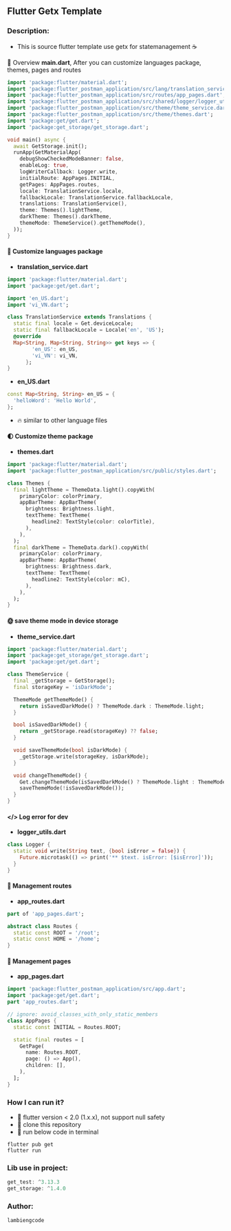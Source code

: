 ## Flutter Getx Template

### Description:
- This is source flutter template use getx for statemanagement ☕

👀 Overview ******main.dart******, After you can customize languages package, themes, pages and routes
```dart
import 'package:flutter/material.dart';
import 'package:flutter_postman_application/src/lang/translation_service.dart';
import 'package:flutter_postman_application/src/routes/app_pages.dart';
import 'package:flutter_postman_application/src/shared/logger/logger_utils.dart';
import 'package:flutter_postman_application/src/theme/theme_service.dart';
import 'package:flutter_postman_application/src/theme/themes.dart';
import 'package:get/get.dart';
import 'package:get_storage/get_storage.dart';

void main() async {
  await GetStorage.init();
  runApp(GetMaterialApp(
    debugShowCheckedModeBanner: false,
    enableLog: true,
    logWriterCallback: Logger.write,
    initialRoute: AppPages.INITIAL,
    getPages: AppPages.routes,
    locale: TranslationService.locale,
    fallbackLocale: TranslationService.fallbackLocale,
    translations: TranslationService(),
    theme: Themes().lightTheme,
    darkTheme: Themes().darkTheme,
    themeMode: ThemeService().getThemeMode(),
  ));
}
```

#### 🏴󠁧󠁢󠁥󠁮󠁧󠁿 Customize languages package
- ******translation_service.dart******
```dart
import 'package:flutter/material.dart';
import 'package:get/get.dart';

import 'en_US.dart';
import 'vi_VN.dart';

class TranslationService extends Translations {
  static final locale = Get.deviceLocale;
  static final fallbackLocale = Locale('en', 'US');
  @override
  Map<String, Map<String, String>> get keys => {
        'en_US': en_US,
        'vi_VN': vi_VN,
      };
}
```
- ******en_US.dart******
```dart
const Map<String, String> en_US = {
  'helloWord': 'Hello World',
};
```

- 🔥 similar to other language files

#### 🌓 Customize theme package
- ******themes.dart******
```dart
import 'package:flutter/material.dart';
import 'package:flutter_postman_application/src/public/styles.dart';

class Themes {
  final lightTheme = ThemeData.light().copyWith(
    primaryColor: colorPrimary,
    appBarTheme: AppBarTheme(
      brightness: Brightness.light,
      textTheme: TextTheme(
        headline2: TextStyle(color: colorTitle),
      ),
    ),
  );
  final darkTheme = ThemeData.dark().copyWith(
    primaryColor: colorPrimary,
    appBarTheme: AppBarTheme(
      brightness: Brightness.dark,
      textTheme: TextTheme(
        headline2: TextStyle(color: mC),
      ),
    ),
  );
}
```

#### 🌞 save theme mode in device storage
- ******theme_service.dart******
```dart
import 'package:flutter/material.dart';
import 'package:get_storage/get_storage.dart';
import 'package:get/get.dart';

class ThemeService {
  final _getStorage = GetStorage();
  final storageKey = 'isDarkMode';

  ThemeMode getThemeMode() {
    return isSavedDarkMode() ? ThemeMode.dark : ThemeMode.light;
  }

  bool isSavedDarkMode() {
    return _getStorage.read(storageKey) ?? false;
  }

  void saveThemeMode(bool isDarkMode) {
    _getStorage.write(storageKey, isDarkMode);
  }

  void changeThemeMode() {
    Get.changeThemeMode(isSavedDarkMode() ? ThemeMode.light : ThemeMode.dark);
    saveThemeMode(!isSavedDarkMode());
  }
}

```

#### </> Log error for dev
- ******logger_utils.dart******
```dart
class Logger {
  static void write(String text, {bool isError = false}) {
    Future.microtask(() => print('** $text. isError: [$isError]'));
  }
}
```

#### 🔗 Management routes
- ******app_routes.dart******
```dart
part of 'app_pages.dart';

abstract class Routes {
  static const ROOT = '/root';
  static const HOME = '/home';
}
```

#### 📂 Management pages
- ******app_pages.dart******
```dart
import 'package:flutter_postman_application/src/app.dart';
import 'package:get/get.dart';
part 'app_routes.dart';

// ignore: avoid_classes_with_only_static_members
class AppPages {
  static const INITIAL = Routes.ROOT;

  static final routes = [
    GetPage(
      name: Routes.ROOT,
      page: () => App(),
      children: [],
    ),
  ];
}
```


### How I can run it?
- :rocket: flutter version < 2.0 (1.x.x), not support null safety
- :rocket: clone this repository
- :rocket: run below code in terminal
```terminal
flutter pub get
flutter run
```

### Lib use in project:
```dart
get_test: ^3.13.3
get_storage: ^1.4.0
```

### Author:
```dart
lambiengcode
```
